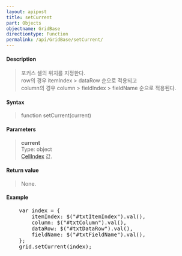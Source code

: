 ```yaml
---
layout: apipost
title: setCurrent
part: Objects
objectname: GridBase
directiontype: Function
permalink: /api/GridBase/setCurrent/
---
```



#### Description

> 포커스 셀의 위치를 지정한다.  
> row의 경우 itemIndex > dataRow 순으로 적용되고  
> column의 경우 column > fieldIndex > fieldName 순으로 적용된다.  

#### Syntax

> function setCurrent(current)

#### Parameters

> **current**  
> Type: object  
> [CellIndex](/api/types/CellIndex/) 값.

#### Return value

> None.

#### Example

<pre class="prettyprint">
    var index = {
        itemIndex: $("#txtItemIndex").val(),
        column: $("#txtColumn").val(),
        dataRow: $("#txtDataRow").val(),
        fieldName: $("#txtFieldName").val(),
    };
    grid.setCurrent(index);
</pre>

